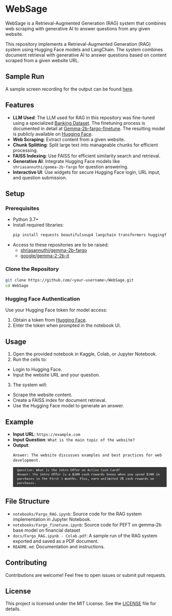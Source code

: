 # WebSage

WebSage is a Retrieval-Augmented Generation (RAG) system that combines web scraping with generative AI to answer questions from any given website.

This repository implements a Retrieval-Augmented Generation (RAG) system using Hugging Face models and LangChain. The system combines document retrieval with generative AI to answer questions based on content scraped from a given website URL.

## Sample Run
A sample screen recording for the output can be found [here]( https://www.loom.com/share/2f1b49ed515f489ab201b9c14e64c6a8?sid=c96ff6ce-43a6-41c6-8e9a-28856df5fc6b).

## Features
- **LLM Used**: The LLM used for RAG in this repository was fine-tuned using a specialized [Banking Dataset](https://huggingface.co/datasets/AmjadKha/BankingDataset). The finetuning process is documented in detail at [Gemma-2b-fargo-finetune](https://github.com/samarth1029/WebSage/blob/main/notebooks/Fargo_Finetune.ipynb). The resulting model is publicly available on [Hugging Face](https://huggingface.co/shriasannuthi/gemma-2b-fargo).
- **Web Scraping**: Extract content from a given website.
- **Chunk Splitting**: Split large text into manageable chunks for efficient processing.
- **FAISS Indexing**: Use FAISS for efficient similarity search and retrieval.
- **Generative AI**: Integrate Hugging Face models like `shriasannuthi/gemma-2b-fargo` for question answering.
- **Interactive UI**: Use widgets for secure Hugging Face login, URL input, and question submission.

## Setup

### Prerequisites
- Python 3.7+
- Install required libraries:
  ```bash
  pip install requests beautifulsoup4 langchain transformers huggingface_hub faiss-cpu ipywidgets
  ```
- Access to these repositories are to be raised:
  - [shriasannuthi/gemma-2b-fargo](https://huggingface.co/shriasannuthi/gemma-2b-fargo)
  - [google/gemma-2-2b-it](https://huggingface.co/google/gemma-2-2b-it)

### Clone the Repository
```bash
git clone https://github.com/<your-username>/WebSage.git
cd WebSage
```

### Hugging Face Authentication
Use your Hugging Face token for model access:
1. Obtain a token from [Hugging Face](https://huggingface.co/settings/tokens).
2. Enter the token when prompted in the notebook UI.

## Usage

1. Open the provided notebook in Kaggle, Colab, or Jupyter Notebook.
2. Run the cells to:
  - Login to Hugging Face.
  - Input the website URL and your question.
3. The system will:
  - Scrape the website content.
  - Create a FAISS index for document retrieval.
  - Use the Hugging Face model to generate an answer.

## Example
- **Input URL**: `https://example.com`
- **Input Question**: `What is the main topic of the website?`
- **Output**:
  ```
  Answer: The website discusses examples and best practices for web development.
  ```
  ![Sample](https://raw.githubusercontent.com/samarth1029/WebSage/main/docs/sample.jpg)


## File Structure
- `notebooks/Fargo_RAG.ipynb`: Source code for the RAG system implementation in Jupyter Notebook.
- `notebooks/Fargo_finetune.ipynb`: Source code for PEFT on gemma-2b base model on financial dataset
- `docs/Fargo_RAG.ipynb - Colab.pdf`: A sample run of the RAG system exported and saved as a PDF document.
- `README.md`: Documentation and instructions.

## Contributing
Contributions are welcome! Feel free to open issues or submit pull requests.

## License
This project is licensed under the MIT License. See the [LICENSE](LICENSE) file for details.
